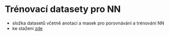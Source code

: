 # Trénovací datasety pro NN

- složka datasetů včetně anotací a masek pro porovnávání a trénování NN
- ke stažení [zde](https://mega.nz/file/l5VGmS4B#xRCQFpGfP2ChsUJ-RvRXtBxU-vAmxMM-q-qql1LxMU4)